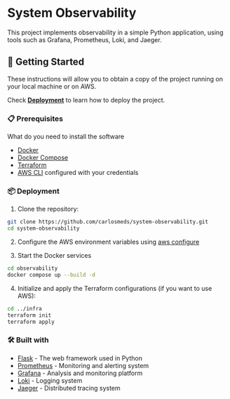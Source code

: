 # System Observability

This project implements observability in a simple Python application, using tools such as Grafana, Prometheus, Loki, and Jaeger.

## 🚀 Getting Started

These instructions will allow you to obtain a copy of the project running on your local machine or on AWS.

Check **[Deployment](#-deployment)** to learn how to deploy the project.

### 📋 Prerequisites

What do you need to install the software

- [Docker](https://www.docker.com/get-started)
- [Docker Compose](https://docs.docker.com/compose/install/)
- [Terraform](https://www.terraform.io/downloads.html)
- [AWS CLI](https://aws.amazon.com/cli/) configured with your credentials


### 📦 Deployment

1. Clone the repository:

```sh
git clone https://github.com/carlosmeds/system-observability.git
cd system-observability
```

2. Configure the AWS environment variables using [aws configure](https://docs.aws.amazon.com/cli/latest/reference/configure/)

3. Start the Docker services

```sh
cd observability
docker compose up --build -d
```

4. Initialize and apply the Terraform configurations (if you want to use AWS):

```sh
cd ../infra
terraform init
terraform apply
```

### 🛠️ Built with

* [Flask](https://flask.palletsprojects.com/en/3.0.x/) - The web framework used in Python
* [Prometheus](https://prometheus.io/) - Monitoring and alerting system
* [Grafana](https://grafana.com/) - Analysis and monitoring platform
* [Loki](https://grafana.com/oss/loki/) - Logging system
* [Jaeger](https://www.jaegertracing.io/) - Distributed tracing system